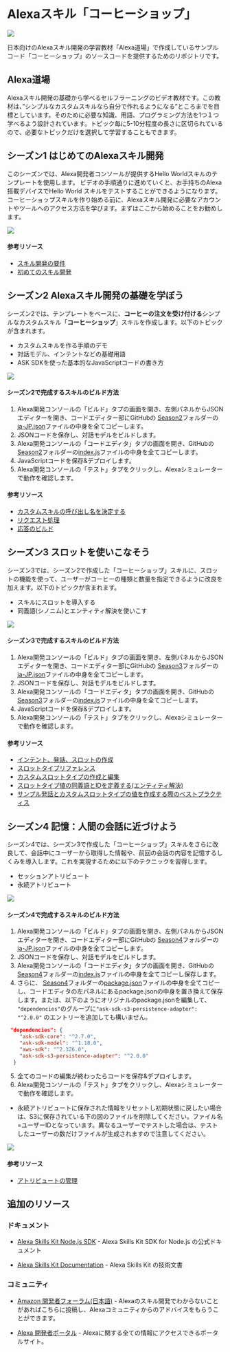 # Alexaスキル「コーヒーショップ」

<img src="https://m.media-amazon.com/images/G/01/mobile-apps/dex/alexa/alexa-skills-kit/tutorials/quiz-game/header._TTH_.png" />

日本向けのAlexaスキル開発の学習教材「Alexa道場」で作成しているサンプルコード「コーヒーショップ」のソースコードを提供するためのリポジトリです。

## Alexa道場
Alexaスキル開発の基礎から学べるセルフラーニングのビデオ教材です。この教材は、”シンプルなカスタムスキルなら自分で作れるようになる”ところまでを目標としています。そのために必要な知識、用語、プログラミング方法を1つ１つ学べるよう設計されています。トピック毎に5-10分程度の長さに区切られているので、必要なトピックだけを選択して学習することもできます。

## シーズン1 はじめてのAlexaスキル開発

このシーズンでは、Alexa開発者コンソールが提供するHello Worldスキルのテンプレートを使用します。
ビデオの手順通りに進めていくと、お手持ちのAlexa搭載デバイスでHello World スキルをテストすることができるようになります。コーヒーショップスキルを作り始める前に、Alexaスキル開発に必要なアカウントやツールへのアクセス方法を学びます。まずはここから始めることをお勧めします。

[![](./instructions/S1_guidance.jpg)](https://www.youtube.com/embed/uny1qrm7Hx8)

#### 参考リソース

 * [スキル開発の要件](https://developer.amazon.com/ja-JP/docs/alexa/ask-overviews/requirements-to-build-a-skill.html)
 * [初めてのスキル開発](https://developer.amazon.com/ja-JP/docs/alexa/alexa-skills-kit-sdk-for-nodejs/develop-your-first-skill.html)  


## シーズン2 Alexaスキル開発の基礎を学ぼう

シーズン2では、テンプレートをベースに、**コーヒーの注文を受け付ける**シンプルなカスタムスキル「**コーヒーショップ**」スキルを作成します。以下のトピックが含まれます。

- カスタムスキルを作る手順のデモ
- 対話モデル、インテントなどの基礎用語
- ASK SDKを使った基本的なJavaScriptコードの書き方

[![](./instructions/S2_guidance.jpg)](https://www.youtube.com/watch?v=9BaBTmwqRcU&list=PLan9XPu5-9zx-p7tJrjPAlMFvyELIck6t)

#### シーズン2で完成するスキルのビルド方法
1. Alexa開発コンソールの「ビルド」タプの画面を開き、左側パネルからJSONエディターを開き、コードエディター部にGitHubの [Season2](./Season2)フォルダーの[ja-JP.json](./Season2/ja-JP.json)ファイルの中身を全てコピーします。
2. JSONコードを保存し、対話モデルをビルドします。
3. Alexa開発コンソールの「コードエディタ」タプの画面を開き、GitHubの [Season2](./Season2)フォルダーの[index.js](./Season2/index.js)ファイルの中身を全てコピーします。
4. JavaScriptコードを保存&デプロイします。
5. Alexa開発コンソールの「テスト」タプをクリックし、Alexaシミュレーターで動作を確認します。

#### 参考リソース

* [カスタムスキルの呼び出し名を決定する](https://developer.amazon.com/ja-JP/docs/alexa/custom-skills/choose-the-invocation-name-for-a-custom-skill.html)
* [リクエスト処理](https://developer.amazon.com/ja-JP/docs/alexa/alexa-skills-kit-sdk-for-nodejs/handle-requests.html)
* [応答のビルド](https://developer.amazon.com/ja-JP/docs/alexa/alexa-skills-kit-sdk-for-nodejs/build-responses.html)


## シーズン3 スロットを使いこなそう

シーズン3では、シーズン2で作成した「コーヒーショップ」スキルに、スロットの機能を使って、ユーザーがコーヒーの種類と数量を指定できるように改良を加えます。以下のトピックが含まれます。

- スキルにスロットを導入する
- 同義語(シノニム)とエンティティ解決を使いこす

[![](./instructions/S3_guidance.jpg)](https://www.youtube.com/watch?v=uO3CWILZA0c&list=PLan9XPu5-9zwvLFiCZngEgL5Ba0n83gb8)

#### シーズン3で完成するスキルのビルド方法
1. Alexa開発コンソールの「ビルド」タプの画面を開き、左側パネルからJSONエディターを開き、コードエディター部にGitHubの [Season3](./Season3)フォルダーの[ja-JP.json](./Season3/ja-JP.json)ファイルの中身を全てコピーします。
2. JSONコードを保存し、対話モデルをビルドします。
3. Alexa開発コンソールの「コードエディタ」タプの画面を開き、GitHubの [Season3](./Season3)フォルダーの[index.js](./Season3/index.js)ファイルの中身を全てコピーします。
4. JavaScriptコードを保存&デプロイします。
5. Alexa開発コンソールの「テスト」タプをクリックし、Alexaシミュレーターで動作を確認します。

#### 参考リソース

* [インテント、発話、スロットの作成](https://developer.amazon.com/ja-JP/docs/alexa/custom-skills/create-intents-utterances-and-slots.html)
* [スロットタイプリファレンス](https://developer.amazon.com/ja-JP/docs/alexa/custom-skills/slot-type-reference.html)
* [カスタムスロットタイプの作成と編集](https://developer.amazon.com/ja-JP/docs/alexa/custom-skills/create-and-edit-custom-slot-types.html)
* [スロットタイプ値の同義語とIDを定義する(エンティティ解決)](https://developer.amazon.com/ja-JP/docs/alexa/custom-skills/define-synonyms-and-ids-for-slot-type-values-entity-resolution.html)
* [サンプル発話とカスタムスロットタイプの値を作成する際のベストプラクティス](https://developer.amazon.com/ja-JP/docs/alexa/custom-skills/best-practices-for-sample-utterances-and-custom-slot-type-values.html)


## シーズン4 記憶：人間の会話に近づけよう

シーズン4では、シーズン3で作成した「コーヒーショップ」スキルをさらに改良して、会話中にユーザーから取得した情報や、前回の会話の内容を記憶するしくみを導入します。これを実現するために以下のテクニックを習得します。

- セッションアトリビュート
- 永続アトリビュート

[![](./instructions/S3_guidance.jpg)](https://www.youtube.com/watch?v=uO3CWILZA0c&list=PLan9XPu5-9zwvLFiCZngEgL5Ba0n83gb8)

#### シーズン4で完成するスキルのビルド方法
1. Alexa開発コンソールの「ビルド」タプの画面を開き、左側パネルからJSONエディターを開き、コードエディター部にGitHubの [Season4](./Season4)フォルダーの[ja-JP.json](./Season4/ja-JP.json)ファイルの中身を全てコピーします。
2. JSONコードを保存し、対話モデルをビルドします。
3. Alexa開発コンソールの「コードエディタ」タプの画面を開き、GitHubの [Season4](./Season4)フォルダーの[index.js](./Season4/index.js)ファイルの中身を全てコピーし保存します。
4. さらに、 [Season4](./Season4)フォルダーの[package.json](./Season4/package.json)ファイルの中身を全てコピーし、コードエディタの左パネルにあるpackage.jsonの中身を置き換えて保存します。または、以下のようにオリジナルのpackage.jsonを編集して、` "dependencies"`のグループに`"ask-sdk-s3-persistence-adapter": "^2.0.0"` のエントリーを追加しても構いません。

```package.json
 "dependencies": {
    "ask-sdk-core": "^2.7.0",
    "ask-sdk-model": "^1.18.0",
    "aws-sdk": "^2.326.0",
    "ask-sdk-s3-persistence-adapter": "^2.0.0"
  }
```

5. 全てのコードの編集が終わったらコードを保存&デプロイします。
6. Alexa開発コンソールの「テスト」タプをクリックし、Alexaシミュレーターで動作を確認します。

- 永続アトリビュートに保存された情報をリセットし初期状態に戻したい場合は、S3に保存されている下の図のファイルを削除してください。ファイル名=ユーザーIDとなっています。異なるユーザーでテストした場合は、テストしたユーザーの数だけファイルが生成されますので注意してください。

 ![](./instructions/reset_persistent_attribute.png)

#### 参考リソース
* [アトリビュートの管理](https://developer.amazon.com/ja-JP/docs/alexa/alexa-skills-kit-sdk-for-nodejs/manage-attributes.html)


## 追加のリソース

### ドキュメント

* [Alexa Skills Kit Node.js SDK](https://www.npmjs.com/package/ask-sdk) - Alexa Skills Kit SDK for Node.js の公式ドキュメント

*  [Alexa Skills Kit Documentation](https://developer.amazon.com/docs/ask-overviews/build-skills-with-the-alexa-skills-kit.html) - Alexa Skills Kit の技術文書

### コミュニティ
* [Amazon 開発者フォーラム(日本語)](https://forums.developer.amazon.com/spaces/293/index.html) - Alexaのスキル開発でわからないことがあればこちらに投稿し、Alexaコミュニティからのアドバイスをもらうことができます。

* [Alexa 開発者ポータル](https://alexa.design) - Alexaに関する全ての情報にアクセスできるポータルサイト。


